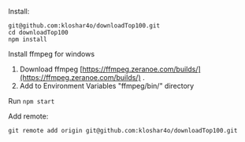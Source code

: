 Install:

    git@github.com:kloshar4o/downloadTop100.git
    cd downloadTop100
    npm install

Install ffmpeg for windows
1. Download ffmpeg [https://ffmpeg.zeranoe.com/builds/](https://ffmpeg.zeranoe.com/builds/)  .
2. Add to Environment Variables "ffmpeg/bin/" directory

Run `npm start`


Add remote:

    git remote add origin git@github.com:kloshar4o/downloadTop100.git

